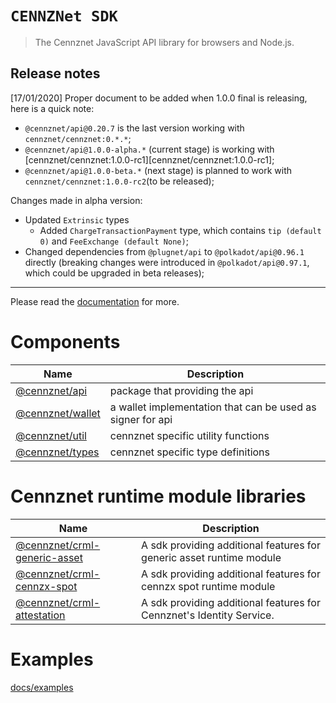 # `CENNZNet SDK`

> The Cennznet JavaScript API library for browsers and Node.js.

## Release notes

[17/01/2020] Proper document to be added when 1.0.0 final is releasing, here is a quick note:

- `@cennznet/api@0.20.7` is the last version working with `cennznet/cennznet:0.*.*`;
- `@cennznet/api@1.0.0-alpha.*` (current stage) is working with [cennznet/cennznet:1.0.0-rc1][cennznet/cennznet:1.0.0-rc1];
- `@cennznet/api@1.0.0-beta.*` (next stage) is planned to work with `cennznet/cennznet:1.0.0-rc2`(to be released);

Changes made in alpha version:

- Updated `Extrinsic` types
  - Added `ChargeTransactionPayment` type, which contains `tip (default 0)` and `FeeExchange (default None)`;
- Changed dependencies from `@plugnet/api` to `@polkadot/api@0.96.1` directly (breaking changes were introduced in `@polkadot/api@0.97.1`, which could be upgraded in beta releases);

---

Please read the [documentation](https://cennznetdocs.com/api/latest/tutorials/0_Overview.md) for more.

# Components

| Name                                | Description                                                |
| ----------------------------------- | ---------------------------------------------------------- |
| [@cennznet/api](packages/api)       | package that providing the api                             |
| [@cennznet/wallet](packages/wallet) | a wallet implementation that can be used as signer for api |
| [@cennznet/util](packages/util)     | cennznet specific utility functions                        |
| [@cennznet/types](packages/types)   | cennznet specific type definitions                         |

# Cennznet runtime module libraries

| Name                                                        | Description                                                          |
| ----------------------------------------------------------- | -------------------------------------------------------------------- |
| [@cennznet/crml-generic-asset](packages/crml-generic-asset) | A sdk providing additional features for generic asset runtime module |
| [@cennznet/crml-cennzx-spot](packages/crml-cennzx-spot)     | A sdk providing additional features for cennzx spot runtime module   |
| [@cennznet/crml-attestation](packages/crml-attestation)     | A sdk providing additional features for Cennznet's Identity Service. |

# Examples

[docs/examples](docs/examples)
